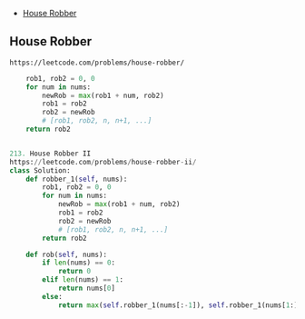 + [House Robber](#ems/house-robber)
<!-----solution----->

## House Robber

    https://leetcode.com/problems/house-robber/

```python
    rob1, rob2 = 0, 0
    for num in nums:
        newRob = max(rob1 + num, rob2)
        rob1 = rob2
        rob2 = newRob
        # [rob1, rob2, n, n+1, ...]
    return rob2


213. House Robber II
https://leetcode.com/problems/house-robber-ii/
class Solution:
    def robber_1(self, nums):
        rob1, rob2 = 0, 0
        for num in nums:
            newRob = max(rob1 + num, rob2)
            rob1 = rob2
            rob2 = newRob
            # [rob1, rob2, n, n+1, ...]
        return rob2

    def rob(self, nums):
        if len(nums) == 0:
            return 0
        elif len(nums) == 1:
            return nums[0]
        else:
            return max(self.robber_1(nums[:-1]), self.robber_1(nums[1:]))
```